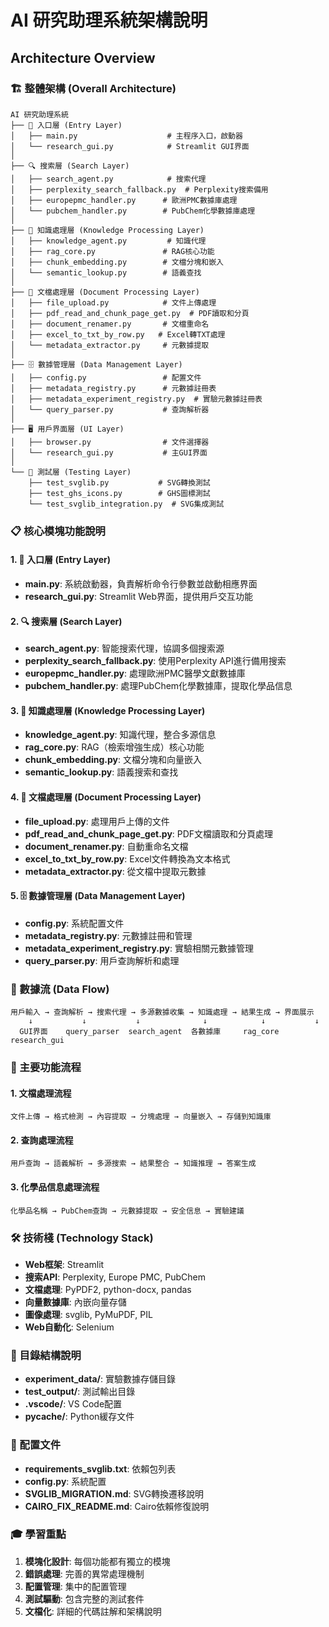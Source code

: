# AI 研究助理系統架構說明
## Architecture Overview

### 🏗️ 整體架構 (Overall Architecture)

```
AI 研究助理系統
├── 🚀 入口層 (Entry Layer)
│   ├── main.py                    # 主程序入口，啟動器
│   └── research_gui.py            # Streamlit GUI界面
│
├── 🔍 搜索層 (Search Layer)
│   ├── search_agent.py            # 搜索代理
│   ├── perplexity_search_fallback.py  # Perplexity搜索備用
│   ├── europepmc_handler.py      # 歐洲PMC數據庫處理
│   └── pubchem_handler.py        # PubChem化學數據庫處理
│
├── 🧠 知識處理層 (Knowledge Processing Layer)
│   ├── knowledge_agent.py         # 知識代理
│   ├── rag_core.py               # RAG核心功能
│   ├── chunk_embedding.py        # 文檔分塊和嵌入
│   └── semantic_lookup.py        # 語義查找
│
├── 📄 文檔處理層 (Document Processing Layer)
│   ├── file_upload.py            # 文件上傳處理
│   ├── pdf_read_and_chunk_page_get.py  # PDF讀取和分頁
│   ├── document_renamer.py       # 文檔重命名
│   ├── excel_to_txt_by_row.py   # Excel轉TXT處理
│   └── metadata_extractor.py     # 元數據提取
│
├── 🗄️ 數據管理層 (Data Management Layer)
│   ├── config.py                 # 配置文件
│   ├── metadata_registry.py      # 元數據註冊表
│   ├── metadata_experiment_registry.py  # 實驗元數據註冊表
│   └── query_parser.py           # 查詢解析器
│
├── 🖥️ 用戶界面層 (UI Layer)
│   ├── browser.py                # 文件選擇器
│   └── research_gui.py           # 主GUI界面
│
└── 🧪 測試層 (Testing Layer)
    ├── test_svglib.py           # SVG轉換測試
    ├── test_ghs_icons.py        # GHS圖標測試
    └── test_svglib_integration.py  # SVG集成測試
```

### 📋 核心模塊功能說明

#### 1. 🚀 入口層 (Entry Layer)
- **main.py**: 系統啟動器，負責解析命令行參數並啟動相應界面
- **research_gui.py**: Streamlit Web界面，提供用戶交互功能

#### 2. 🔍 搜索層 (Search Layer)
- **search_agent.py**: 智能搜索代理，協調多個搜索源
- **perplexity_search_fallback.py**: 使用Perplexity API進行備用搜索
- **europepmc_handler.py**: 處理歐洲PMC醫學文獻數據庫
- **pubchem_handler.py**: 處理PubChem化學數據庫，提取化學品信息

#### 3. 🧠 知識處理層 (Knowledge Processing Layer)
- **knowledge_agent.py**: 知識代理，整合多源信息
- **rag_core.py**: RAG（檢索增強生成）核心功能
- **chunk_embedding.py**: 文檔分塊和向量嵌入
- **semantic_lookup.py**: 語義搜索和查找

#### 4. 📄 文檔處理層 (Document Processing Layer)
- **file_upload.py**: 處理用戶上傳的文件
- **pdf_read_and_chunk_page_get.py**: PDF文檔讀取和分頁處理
- **document_renamer.py**: 自動重命名文檔
- **excel_to_txt_by_row.py**: Excel文件轉換為文本格式
- **metadata_extractor.py**: 從文檔中提取元數據

#### 5. 🗄️ 數據管理層 (Data Management Layer)
- **config.py**: 系統配置文件
- **metadata_registry.py**: 元數據註冊和管理
- **metadata_experiment_registry.py**: 實驗相關元數據管理
- **query_parser.py**: 用戶查詢解析和處理

### 🔄 數據流 (Data Flow)

```
用戶輸入 → 查詢解析 → 搜索代理 → 多源數據收集 → 知識處理 → 結果生成 → 界面展示
    ↓           ↓           ↓              ↓            ↓           ↓
  GUI界面    query_parser  search_agent  各數據庫     rag_core    research_gui
```

### 🎯 主要功能流程

#### 1. 文檔處理流程
```
文件上傳 → 格式檢測 → 內容提取 → 分塊處理 → 向量嵌入 → 存儲到知識庫
```

#### 2. 查詢處理流程
```
用戶查詢 → 語義解析 → 多源搜索 → 結果整合 → 知識推理 → 答案生成
```

#### 3. 化學品信息處理流程
```
化學品名稱 → PubChem查詢 → 元數據提取 → 安全信息 → 實驗建議
```

### 🛠️ 技術棧 (Technology Stack)

- **Web框架**: Streamlit
- **搜索API**: Perplexity, Europe PMC, PubChem
- **文檔處理**: PyPDF2, python-docx, pandas
- **向量數據庫**: 內嵌向量存儲
- **圖像處理**: svglib, PyMuPDF, PIL
- **Web自動化**: Selenium

### 📁 目錄結構說明

- **experiment_data/**: 實驗數據存儲目錄
- **test_output/**: 測試輸出目錄
- **.vscode/**: VS Code配置
- **__pycache__/**: Python緩存文件

### 🔧 配置文件

- **requirements_svglib.txt**: 依賴包列表
- **config.py**: 系統配置
- **SVGLIB_MIGRATION.md**: SVG轉換遷移說明
- **CAIRO_FIX_README.md**: Cairo依賴修復說明

### 🎓 學習重點

1. **模塊化設計**: 每個功能都有獨立的模塊
2. **錯誤處理**: 完善的異常處理機制
3. **配置管理**: 集中的配置管理
4. **測試驅動**: 包含完整的測試套件
5. **文檔化**: 詳細的代碼註解和架構說明 